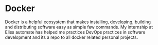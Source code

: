 # Docker

Docker is a helpful ecosystem that makes installing, developing, building and distributing software easy as simple few commands. 
My internship at Elisa automate has helped me practices DevOps practices in software development and its a repo to all docker related personal projects. 
